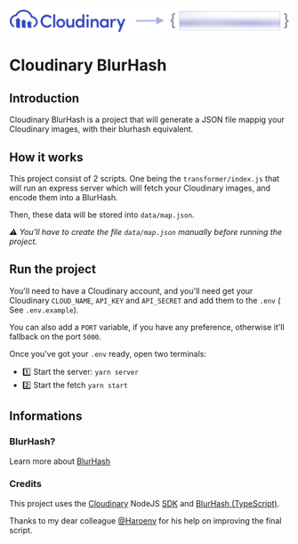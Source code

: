 <img src="assets/logo.jpg" align="center" />

# Cloudinary BlurHash

## Introduction

Cloudinary BlurHash is a project that will generate a JSON file mappig your Cloudinary images, with their blurhash equivalent.

## How it works

This project consist of 2 scripts. One being the `transformer/index.js` that will run an express server which will fetch your Cloudinary images, and encode them into a BlurHash.

Then, these data will be stored into `data/map.json`.

_⚠️ You'll have to create the file `data/map.json` manually before running the project._

## Run the project

You'll need to have a Cloudinary account, and you'll need get your Cloudinary `CLOUD_NAME`, `API_KEY` and `API_SECRET` and add them to the `.env` ( See `.env.example`).

You can also add a `PORT` variable, if you have any preference, otherwise it'll fallback on the port `5000`.

Once you've got your `.env` ready, open two terminals:

- 1️⃣ Start the server: `yarn server`
- 2️⃣ Start the fetch `yarn start`

## Informations

### BlurHash?

Learn more about [BlurHash](https://blurha.sh)

### Credits

This project uses the [Cloudinary](https://cloudinary.com) NodeJS [SDK](https://github.com/cloudinary/cloudinary_npm) and [BlurHash (TypeScript)](https://github.com/woltapp/blurhash/tree/master/TypeScript).

Thanks to my dear colleague [@Haroenv](https://github.com/haroenv) for his help on improving the final script.
